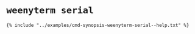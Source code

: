 # `weenyterm serial`

```console
{% include "../examples/cmd-synopsis-weenyterm-serial--help.txt" %}
```



